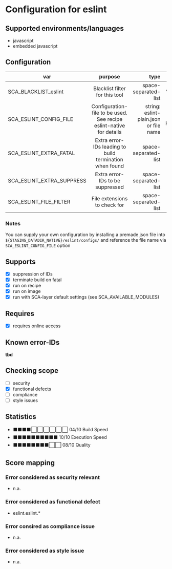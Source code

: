 # Configuration for eslint

## Supported environments/languages

* javascript
* embedded javascript

## Configuration

| var | purpose | type | default |
| ------------- |:-------------:| -----:| -----:
| SCA_BLACKLIST_eslint | Blacklist filter for this tool | space-separated-list | "linux-*"
| SCA_ESLINT_CONFIG_FILE | Configuration-file to be used. See recipe eslint-native for details | string: eslint-plain.json or file name | eslint-plain.json
| SCA_ESLINT_EXTRA_FATAL | Extra error-IDs leading to build termination when found | space-separated-list | ""
| SCA_ESLINT_EXTRA_SUPPRESS | Extra error-IDs to be suppressed | space-separated-list | ""
| SCA_ESLINT_FILE_FILTER | File extensions to check for | space-separated-list | ".js .vue .html .htm"

### Notes

You can supply your own configuration by installing a premade json file into `${STAGING_DATADIR_NATIVE}/eslint/configs/` and reference the file name via `SCA_ESLINT_CONFIG_FILE` option

## Supports

* [x] suppression of IDs
* [x] terminate build on fatal
* [x] run on recipe
* [x] run on image
* [x] run with SCA-layer default settings (see SCA_AVAILABLE_MODULES)

## Requires

* [x] requires online access

## Known error-IDs

__tbd__

## Checking scope

* [ ] security
* [x] functional defects
* [ ] compliance
* [ ] style issues

## Statistics

* ⬛⬛⬛⬛⬜⬜⬜⬜⬜⬜ 04/10 Build Speed
* ⬛⬛⬛⬛⬛⬛⬛⬛⬛⬛ 10/10 Execution Speed
* ⬛⬛⬛⬛⬛⬛⬛⬛⬜⬜ 08/10 Quality

## Score mapping

### Error considered as security relevant

* n.a.

### Error considered as functional defect

* eslint.eslint.*

### Error consired as compliance issue

* n.a.

### Error considered as style issue

* n.a.
